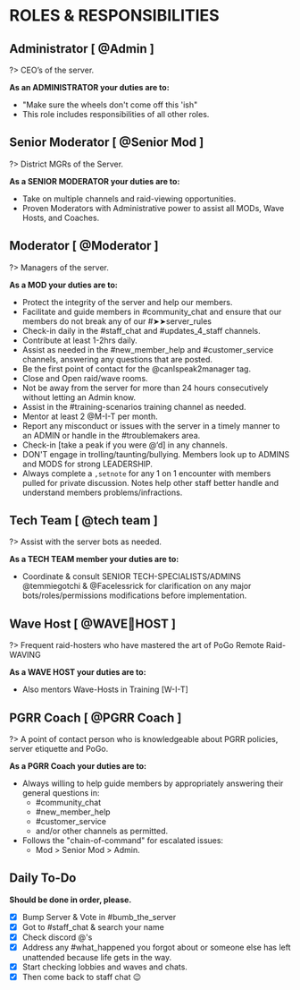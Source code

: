 # ROLES & RESPONSIBILITIES

## Administrator [ <span class="text-lime">@Admin</span> ]
?> CEO’s of the server.

**As an ADMINISTRATOR your duties are to:**
- "Make sure the wheels don't come off this 'ish"
- This role includes responsibilities of all other roles.

## Senior Moderator [ <span class="text-purple">@Senior Mod</span> ]
?> District MGRs of the Server.

**As a SENIOR MODERATOR your duties are to:**
- Take on multiple channels and raid-viewing opportunities. 
- Proven Moderators with Administrative power to assist all MODs, Wave Hosts, and Coaches.

## Moderator [ <span class="text-pink">@Moderator</span> ]
?> Managers of the server.

**As a MOD your duties are to:**

- Protect the integrity of the server and help our members.
- Facilitate and guide members in <span class="text-blue">#community_chat</span> and ensure that our members do not break any of our <span class="text-blue">#➤➤server_rules</span>
- Check-in daily in the <span class="text-blue">#staff_chat</span> and #updates_4_staff channels.
- Contribute at least 1-2hrs daily.
- Assist as needed in the <span class="text-blue">#new_member_help</span> and <span class="text-blue">#customer_service</span> channels, answering any questions that are posted. 
- Be the first point of contact for the <span class="text-green">@canIspeak2manager</span> tag.
- Close and Open raid/wave rooms.
- Not be away from the server for more than 24 hours consecutively without letting an Admin know.
- Assist in the <span class="text-blue">#training-scenarios</span> training channel as needed.
- Mentor at least 2  <span class="text-red">@M-I-T</span> per month.
- Report any misconduct or issues with the server in a timely manner to an ADMIN or handle in the <span class="text-blue">#troublemakers</span> area.
- Check-in [take a peak if you were @‘d] in any channels.
- DON'T engage in trolling/taunting/bullying. Members look up to ADMINS and MODS for strong LEADERSHIP.
- Always complete a `,setnote` for any 1 on 1 encounter with members pulled for private discussion. Notes help other staff better handle and understand  members problems/infractions.

## Tech Team [ <span class="text-orange">@tech team</span> ]

?> Assist with the server bots as needed.

**As a TECH TEAM member your duties are to:**

- Coordinate & consult SENIOR TECH-SPECIALISTS/ADMINS <span class="text-lime">@temmiegotchi</span> & <span class="text-lime">@Facelessrick</span> for clarification on any major bots/roles/permissions modifications before implementation.

## Wave Host [ <span class="text-wave-host">@WAVE🌊HOST</span> ]
?> Frequent raid-hosters who have mastered the art of PoGo Remote Raid-WAVING

**As a WAVE HOST your duties are to:**
- Also mentors Wave-Hosts in Training [W-I-T]

## PGRR Coach [ <span class="text-coach">@PGRR Coach</span> ]

?> A point of contact person who is knowledgeable about PGRR policies, server etiquette and PoGo. 

**As a PGRR Coach your duties are to:**

- Always willing to help guide members by appropriately answering their general questions in:
	- <span class="text-channel">#community_chat</span>
	- <span class="text-channel">#new_member_help</span>
	- <span class="text-channel">#customer_service</span>
	- and/or other channels as permitted. 
- Follows the "chain-of-command" for escalated issues:
	- Mod > Senior Mod > Admin.


## Daily To-Do

**Should be done in order, please.**

- [x] Bump Server & Vote in <span class="text-channel">#bumb_the_server</span>
- [x] Got to <span class="text-channel">#staff_chat</span> & search your name
- [x] Check discord @'s
- [x] Address any <span class="text-channel">#what_happened</span> you forgot about or someone else has left unattended because life gets in the way.
- [x] Start checking lobbies and waves and chats.
- [x] Then come back to staff chat :wink: